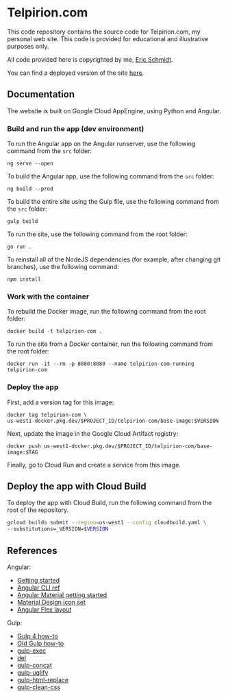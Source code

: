 <!-- 
 README for Telpirion.com site.
 
 author     Eric Schmidt
 version    1.1 2024/03/04
 copyright  Eric Schmidt
-->

# Telpirion.com

This code repository contains the source code for Telpirion.com,
my personal web site. This code is provided for educational
and illustrative purposes only.

All code provided here is copyrighted by me,
[Eric Schmidt](https://www.linkedin.com/in/eric-schmidt-692640/).

You can find a deployed version of the site
[here](https://base-image-jq6kqb2l4q-uw.a.run.app).

## Documentation

The website is built on Google Cloud AppEngine, using
Python and Angular.

### Build and run the app (dev environment)

To run the Angular app on the Angular runserver, use
the following command from the `src` folder:

```
ng serve --open
```

To build the Angular app, use the following command from the
`src` folder:

```
ng build --prod
```

To build the entire site using the Gulp file, use the
following command from the `src` folder:

```
gulp build
```

To run the site, use the following command from the root folder:

```
go run .
```

To reinstall all of the NodeJS dependencies (for example, after changing
git branches), use the following command:

```
npm install
```

### Work with the container

To rebuild the Docker image, run the following command from the root
folder:

```
docker build -t telpirion-com .
```

To run the site from a Docker container, run the following command
from the root folder:

```
docker run -it --rm -p 8080:8080 --name telpirion-com-running telpirion-com
```

### Deploy the app

First, add a version tag for this image:

```
docker tag telpirion-com \
us-west1-docker.pkg.dev/$PROJECT_ID/telpirion-com/base-image:$VERSION
```

Next, update the image in the Google Cloud Artifact registry:

```
docker push us-west1-docker.pkg.dev/$PROJECT_ID/telpirion-com/base-image:$TAG
```

Finally, go to Cloud Run and create a service from this image.

## Deploy the app with Cloud Build

To deploy the app with Cloud Build, run the following command from the root of
the repository.

```sh
gcloud builds submit --region=us-west1 --config cloudbuild.yaml \
--substitutions=_VERSION=$VERSION
```

## References

<!--TODO: add links to Go, Gin, Docker, etc-->

Angular:
  * [Getting started](https://angular.io/guide/quickstart#getting-started)
  * [Angular CLI ref](https://angular.io/cli/build)
  * [Angular Material getting started](https://material.angular.io/guide/getting-started)
  * [Material Design icon set](https://material.io/tools/icons/)
  * [Angular Flex layout](https://github.com/angular/flex-layout)

Gulp:
  * [Gulp 4 how-to](https://fettblog.eu/gulp-4-parallel-and-series/)
  * [Old Gulp how-to](https://www.smashingmagazine.com/2014/06/building-with-gulp/)
  * [gulp-exec](https://www.npmjs.com/package/gulp-exec)
  * [del](https://github.com/gulpjs/gulp/blob/master/docs/recipes/delete-files-folder.md)
  * [gulp-concat](https://www.npmjs.com/package/gulp-concat)
  * [gulp-uglify](https://www.npmjs.com/package/gulp-uglify)
  * [gulp-html-replace](https://www.npmjs.com/package/gulp-html-replace)
  * [gulp-clean-css](https://www.npmjs.com/package/gulp-clean-css)